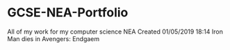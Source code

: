 # GCSE-NEA-Portfolio
All of my work for my computer science NEA
Created 01/05/2019 18:14
Iron Man dies in Avengers: Endgaem
